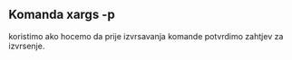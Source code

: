 ## Komanda xargs -p
 koristimo ako hocemo da prije izvrsavanja komande potvrdimo zahtjev za izvrsenje.

